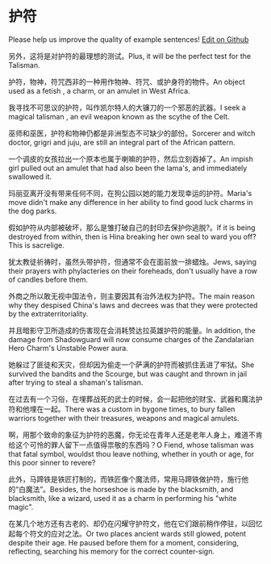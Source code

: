 # 护符

Please help us improve the quality of example sentences! [Edit on Github](https://github.com/jiyushe/jiyu-example-sentence-source/blob/main/chinese/hufu.md)

<p><span class="chinese">另外，这将是对护符的最理想的测试。</span><span class="english">Plus, it will be the perfect test for the Talisman.</span></p>

<p><span class="chinese">护符，物神，符咒西非的一种用作物神、符咒、或护身符的物件。</span><span class="english">An object used as a fetish , a charm, or an amulet in West Africa.</span></p>

<p><span class="chinese">我寻找不可思议的护符，叫作凯尔特人的大镰刀的一个邪恶的武器。</span><span class="english">I seek a magical talisman , an evil weapon known as the scythe of the Celt.</span></p>

<p><span class="chinese">巫师和巫医，护符和物神仍都是非洲型态不可缺少的部份。</span><span class="english">Sorcerer and witch doctor, grigri and juju, are still an integral part of the African pattern.</span></p>

<p><span class="chinese">一个调皮的女孩拉出一个原本也属于喇嘛的护符，然后立刻吞掉了。</span><span class="english">An impish girl pulled out an amulet that had also been the lama's, and immediately swallowed it.</span></p>

<p><span class="chinese">玛丽亚离开没有带来任何不同，在狗公园以她的能力发现幸运的护符。</span><span class="english">Maria's move didn't make any difference in her ability to find good luck charms in the dog parks.</span></p>

<p><span class="chinese">假如护符从内部被破坏，那么是雏打破自己的封印去保护你逃脱?。</span><span class="english">If it is being destroyed from within, then is Hina breaking her own seal to ward you off? This is sacrelige.</span></p>

<p><span class="chinese">犹太教徒祈祷时，虽然头带护符，但通常不会在面前放一排蜡烛。</span><span class="english">Jews, saying their prayers with phylacteries on their foreheads, don't usually have a row of candles before them.</span></p>

<p><span class="chinese">外商之所以敢无视中国法令，则主要因其有治外法权为护符。</span><span class="english">The main reason why they despised China's laws and decrees was that they were protected by the extraterritoriality.</span></p>

<p><span class="chinese">并且暗影守卫所造成的伤害现在会消耗赞达拉英雄护符的能量。</span><span class="english">In addition, the damage from Shadowguard will now consume charges of the Zandalarian Hero Charm's Unstable Power aura.</span></p>

<p><span class="chinese">她躲过了匪徒和天灾，但却因为偷走一个萨满的护符而被抓住丢进了牢狱。</span><span class="english">She survived the bandits and the Scourge, but was caught and thrown in jail after trying to steal a shaman's talisman.</span></p>

<p><span class="chinese">在过去有一个习俗，在埋葬战死的武士的时候，会一起把他的财宝、武器和魔法护符和他埋在一起。</span><span class="english">There was a custom in bygone times, to bury fallen warriors together with their treasures, weapons and magical amulets.</span></p>

<p><span class="chinese">啊，用那个致命的象征为护符的恶魔，你无论在青年人还是老年人身上，难道不肯给这个可怜的罪人留下一点值得祟敬的东西吗？</span><span class="english">O Fiend, whose talisman was that fatal symbol, wouldst thou leave nothing, whether in youth or age, for this poor sinner to revere?</span></p>

<p><span class="chinese">此外，马蹄铁是铁匠打制的，而铁匠像个魔法师，常用马蹄铁做护符，施行他的“白魔法”。</span><span class="english">Besides, the horseshoe is made by the blacksmith, and blacksmith, like a wizard, used it as a charm in performing his "white magic".</span></p>

<p><span class="chinese">在某几个地方还有古老的、却仍在闪耀守护符文，他在它们跟前稍作停驻，以回忆起每个符文的应对之法。</span><span class="english">Or two places ancient wards still glowed, potent despite their age. He paused before them for a moment, considering, reflecting, searching his memory for the correct counter-sign.</span></p>

